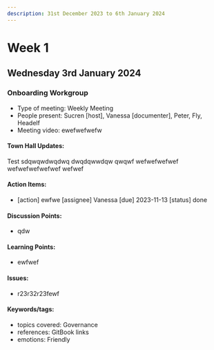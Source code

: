 ```yaml
---
description: 31st December 2023 to 6th January 2024
---
```


# Week 1

## Wednesday 3rd January 2024

### Onboarding Workgroup

- Type of meeting: Weekly Meeting
- People present: Sucren [host], Vanessa [documenter], Peter, Fly, Headelf
- Meeting video: ewefwefwefw

#### Town Hall Updates:
Test sdqwqwdwqdwq
dwqdqwwdqw
qwqwf
wefwefwefwef
wefwefwefwefwef
wefwef


#### Action Items:
- [action] ewfwe [assignee] Vanessa [due] 2023-11-13 [status] done

#### Discussion Points:
- qdw

#### Learning Points:
- ewfwef

#### Issues:
- r23r32r23fewf

#### Keywords/tags:
- topics covered: Governance
- references: GitBook links
- emotions: Friendly